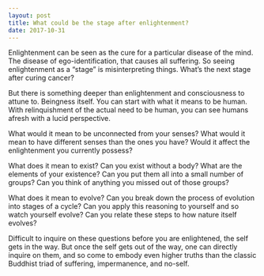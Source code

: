 ```yaml
---
layout: post
title: What could be the stage after enlightenment?
date: 2017-10-31
---
```


<p>Enlightenment can be seen as the cure for a particular disease of the mind. The disease of ego-identification, that causes all suffering. So seeing enlightenment as a “stage” is misinterpreting things. What’s the next stage after curing cancer?</p><p>But there is something deeper than enlightenment and consciousness to attune to. Beingness itself. You can start with what it means to be human. With relinquishment of the actual need to be human, you can see humans afresh with a lucid perspective.</p><p>What would it mean to be unconnected from your senses? What would it mean to have different senses than the ones you have? Would it affect the enlightenment you currently possess?</p><p>What does it mean to exist? Can you exist without a body? What are the elements of your existence? Can you put them all into a small number of groups? Can you think of anything you missed out of those groups?</p><p>What does it mean to evolve? Can you break down the process of evolution into stages of a cycle? Can you apply this reasoning to yourself and so watch yourself evolve? Can you relate these steps to how nature itself evolves?</p><p>Difficult to inquire on these questions before you are enlightened, the self gets in the way. But once the self gets out of the way, one can directly inquire on them, and so come to embody even higher truths than the classic Buddhist triad of suffering, impermanence, and no-self.</p>
